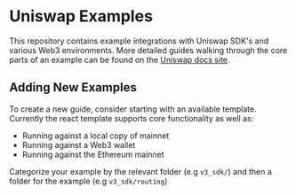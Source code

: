 # Uniswap Examples

This repository contains example integrations with Uniswap SDK's and various Web3 environments. More detailed guides walking through the core parts of an example can be found on the [Uniswap docs site](https://docs.uniswap.org/).

## Adding New Examples

To create a new guide, consider starting with an available template. Currently the react template supports core functionality as well as:

- Running against a local copy of mainnet
- Running against a Web3 wallet
- Running against the Ethereum mainnet

Categorize your example by the relevant folder (e.g `v3_sdk/`) and then a folder for the example (e.g `v3_sdk/routing`)
